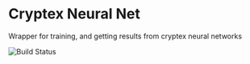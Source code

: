 # Cryptex Neural Net #
Wrapper for training, and getting results from cryptex neural networks

![Build Status](https://codebuild.us-west-2.amazonaws.com/badges?uuid=eyJlbmNyeXB0ZWREYXRhIjoiWm14bURJa25SQVF6OW1URlhpRkVQekFQZXZhajd1MmlPQjNYaWc1eWVEdWFXWmoxTEV3bGxWWmVQVzlhdHcxSW9KaWhIV3pOQVdMUmRMTDNOY1RNQ3JBPSIsIml2UGFyYW1ldGVyU3BlYyI6IlhyZlRiWnBHOEFGdGRrMVAiLCJtYXRlcmlhbFNldFNlcmlhbCI6MX0%3D&branch=master)